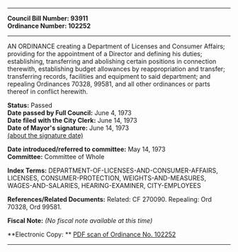 * * * * *  
  
**Council Bill Number: [](#h0)[](#h2)93911**   
**Ordinance Number: 102252**  
  
* * * * *  
  
AN ORDINANCE creating a Department of Licenses and Consumer Affairs; providing for the appointment of a Director and defining his duties; establishing, transferring and abolishing certain positions in connection therewith, establishing budget allowances by reappropriation and transfer; transferring records, facilities and equipment to said department; and repealing Ordinances 70328, 99581, and all other ordinances or parts thereof in conflict herewith.  
  
**Status:** Passed   
**Date passed by Full Council:** June 4, 1973   
**Date filed with the City Clerk:** June 14, 1973   
**Date of Mayor's signature:** June 14, 1973   
[(about the signature date)](/~public/approvaldate.htm)   
  
  
**Date introduced/referred to committee:** May 14, 1973   
**Committee:** Committee of Whole   
  
**Index Terms:** DEPARTMENT-OF-LICENSES-AND-CONSUMER-AFFAIRS, LICENSES, CONSUMER-PROTECTION, WEIGHTS-AND-MEASURES, WAGES-AND-SALARIES, HEARING-EXAMINER, CITY-EMPLOYEES  
  
**References/Related Documents:** Related: CF 270090. Repealing: Ord 70328, Ord 99581.  
  
**Fiscal Note:** *(No fiscal note available at this time)*  
  
**Electronic Copy: ** [PDF scan of Ordinance No. 102252](/~archives/Ordinances/Ord_102252.pdf)  
  
* * * * *  
